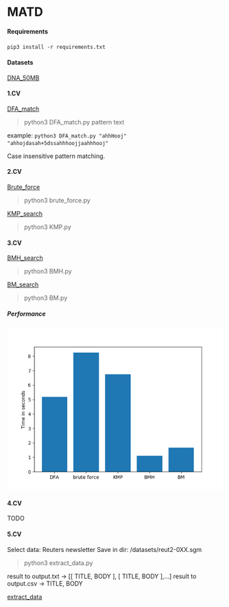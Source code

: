 # MATD
#### Requirements
`pip3 install -r requirements.txt`

#### Datasets
[DNA_50MB](http://pizzachili.dcc.uchile.cl/texts/dna/dna.50MB.gz)

#### 1.CV
[DFA_match](https://github.com/pbednar96/MATD/blob/master/DFA_match.py)

>python3 DFA_match.py pattern text

example: 
`python3 DFA_match.py "ahhHooj" "ahhojdasah+5dssahhhoojjaahhhooj"`

Case insensitive pattern matching.

#### 2.CV

[Brute_force](https://github.com/pbednar96/MATD/blob/master/brute_force.py)

>python3 brute_force.py

[KMP_search](https://github.com/pbednar96/MATD/blob/master/KMP.py)

>python3 KMP.py

#### 3.CV

[BMH_search](https://github.com/pbednar96/MATD/blob/master/BMH.py)

>python3 BMH.py

[BM_search](https://github.com/pbednar96/MATD/blob/master/BM.py)

>python3 BM.py

##### Performance

![plot_img](https://github.com/pbednar96/MATD/blob/master/plots/performance_plot.png)

#### 4.CV

TODO

#### 5.CV
Select data: Reuters newsletter
Save in dir: /datasets/reut2-0XX.sgm

>python3 extract_data.py

result to output.txt -> [[ TITLE, BODY ], [ TITLE, BODY ],...]
result to output.csv -> TITLE, BODY 

[extract_data](https://github.com/pbednar96/MATD/blob/master/extract_data.py)

